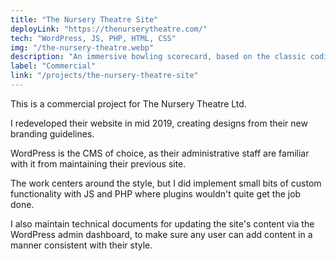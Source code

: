 ```yaml
---
title: "The Nursery Theatre Site"
deployLink: "https://thenurserytheatre.com/"
tech: "WordPress, JS, PHP, HTML, CSS"
img: "/the-nursery-theatre.webp"
description: "An immersive bowling scorecard, based on the classic coding kata, design inspired by The Big Lebowski."
label: "Commercial"
link: "/projects/the-nursery-theatre-site"
---
```


This is a commercial project for The Nursery Theatre Ltd.

I redeveloped their website in mid 2019, creating designs from their new branding guidelines.

WordPress is the CMS of choice, as their administrative staff are familiar with it from maintaining their previous site.

The work centers around the style, but I did implement small bits of custom functionality with JS and PHP where plugins wouldn't quite get the job done.

I also maintain technical documents for updating the site's content via the WordPress admin dashboard, to make sure any user can add content in a manner consistent with their style.
